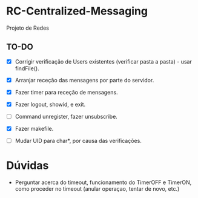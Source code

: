 # RC-Centralized-Messaging
Projeto de Redes

## TO-DO

- [x] Corrigir verificação de Users existentes (verificar pasta a pasta) - usar findFile().
- [x] Arranjar receção das mensagens por parte do servidor.
- [x] Fazer timer para receção de mensagens.
- [x] Fazer logout, showid, e exit.
- [ ] Command unregister, fazer unsubscribe.
- [x] Fazer makefile.
- [ ] Mudar UID para char*, por causa das verificações.


# Dúvidas

- Perguntar acerca do timeout, funcionamento do TimerOFF e TimerON, como proceder no timeout (anular operaçao, tentar de novo, etc.)
